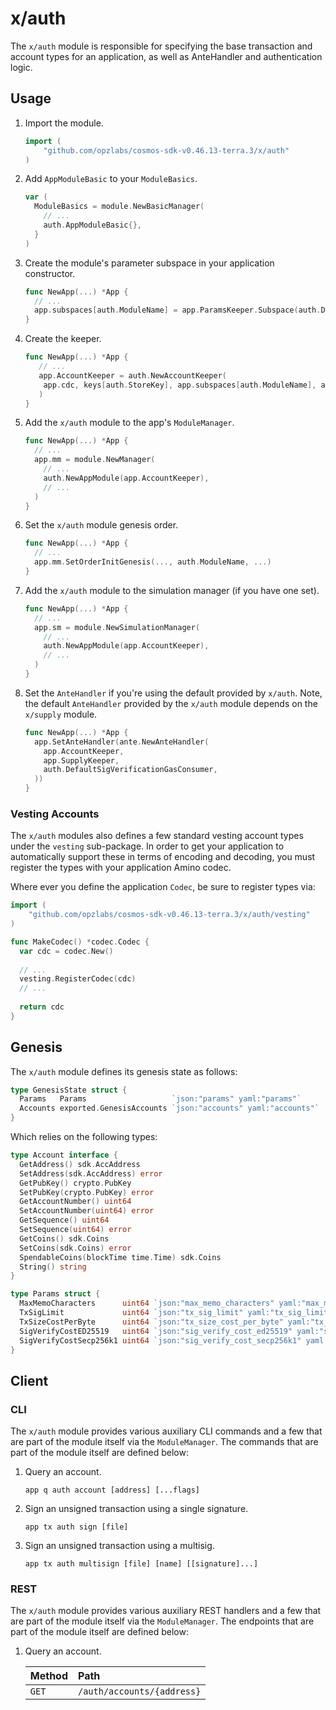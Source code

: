 # x/auth

The `x/auth` module is responsible for specifying the base transaction and
account types for an application, as well as AnteHandler and authentication logic.

## Usage

1. Import the module.

   ```go
   import (
       "github.com/opzlabs/cosmos-sdk-v0.46.13-terra.3/x/auth"
   )
   ```

2. Add `AppModuleBasic` to your `ModuleBasics`.

    ```go
    var (
      ModuleBasics = module.NewBasicManager(
        // ...
        auth.AppModuleBasic{},
      }
    )
    ```

3. Create the module's parameter subspace in your application constructor.

   ```go
   func NewApp(...) *App {
     // ...
     app.subspaces[auth.ModuleName] = app.ParamsKeeper.Subspace(auth.DefaultParamspace)
   }
   ```

4. Create the keeper.

   ```go
   func NewApp(...) *App {
      // ...
      app.AccountKeeper = auth.NewAccountKeeper(
       app.cdc, keys[auth.StoreKey], app.subspaces[auth.ModuleName], auth.ProtoBaseAccount,
      )
   }
   ```

5. Add the `x/auth` module to the app's `ModuleManager`.

   ```go
   func NewApp(...) *App {
     // ...
     app.mm = module.NewManager(
       // ...
       auth.NewAppModule(app.AccountKeeper),
       // ...
     )
   }
   ```

6. Set the `x/auth` module genesis order.

   ```go
   func NewApp(...) *App {
     // ...
     app.mm.SetOrderInitGenesis(..., auth.ModuleName, ...)
   }
   ```

7. Add the `x/auth` module to the simulation manager (if you have one set).

   ```go
   func NewApp(...) *App {
     // ...
     app.sm = module.NewSimulationManager(
       // ...
       auth.NewAppModule(app.AccountKeeper),
       // ...
     )
   }

8. Set the `AnteHandler` if you're using the default provided by `x/auth`. Note,
the default `AnteHandler` provided by the `x/auth` module depends on the `x/supply`
module.

   ```go
   func NewApp(...) *App {
     app.SetAnteHandler(ante.NewAnteHandler(
       app.AccountKeeper,
       app.SupplyKeeper,
       auth.DefaultSigVerificationGasConsumer,
     ))
   }
   ```

### Vesting Accounts

The `x/auth` modules also defines a few standard vesting account types under the
`vesting` sub-package. In order to get your application to automatically support
these in terms of encoding and decoding, you must register the types with your
application Amino codec.

Where ever you define the application `Codec`, be sure to register types via:

```go
import (
    "github.com/opzlabs/cosmos-sdk-v0.46.13-terra.3/x/auth/vesting"
)

func MakeCodec() *codec.Codec {
  var cdc = codec.New()
  
  // ...
  vesting.RegisterCodec(cdc)
  // ...
  
  return cdc
}
```

## Genesis

The `x/auth` module defines its genesis state as follows:

```go
type GenesisState struct {
  Params   Params                   `json:"params" yaml:"params"`
  Accounts exported.GenesisAccounts `json:"accounts" yaml:"accounts"`
}
```

Which relies on the following types:

```go
type Account interface {
  GetAddress() sdk.AccAddress
  SetAddress(sdk.AccAddress) error
  GetPubKey() crypto.PubKey
  SetPubKey(crypto.PubKey) error
  GetAccountNumber() uint64
  SetAccountNumber(uint64) error
  GetSequence() uint64
  SetSequence(uint64) error
  GetCoins() sdk.Coins
  SetCoins(sdk.Coins) error
  SpendableCoins(blockTime time.Time) sdk.Coins
  String() string
}

type Params struct {
  MaxMemoCharacters      uint64 `json:"max_memo_characters" yaml:"max_memo_characters"`
  TxSigLimit             uint64 `json:"tx_sig_limit" yaml:"tx_sig_limit"`
  TxSizeCostPerByte      uint64 `json:"tx_size_cost_per_byte" yaml:"tx_size_cost_per_byte"`
  SigVerifyCostED25519   uint64 `json:"sig_verify_cost_ed25519" yaml:"sig_verify_cost_ed25519"`
  SigVerifyCostSecp256k1 uint64 `json:"sig_verify_cost_secp256k1" yaml:"sig_verify_cost_secp256k1"`
}
```

## Client

### CLI

The `x/auth` module provides various auxiliary CLI commands and a few that are
part of the module itself via the `ModuleManager`. The commands that are part of
the module itself are defined below:

1. Query an account.

   ```shell
   app q auth account [address] [...flags]
   ```

2. Sign an unsigned transaction using a single signature.

   ```shell
   app tx auth sign [file]
   ```

3. Sign an unsigned transaction using a multisig.

   ```shell
   app tx auth multisign [file] [name] [[signature]...]
   ```

### REST

The `x/auth` module provides various auxiliary REST handlers and a few that are
part of the module itself via the `ModuleManager`. The endpoints that are part of
the module itself are defined below:

1. Query an account.

   | Method | Path                     |
   | :----- | :----------------------- |
   | `GET` | `/auth/accounts/{address}` |
